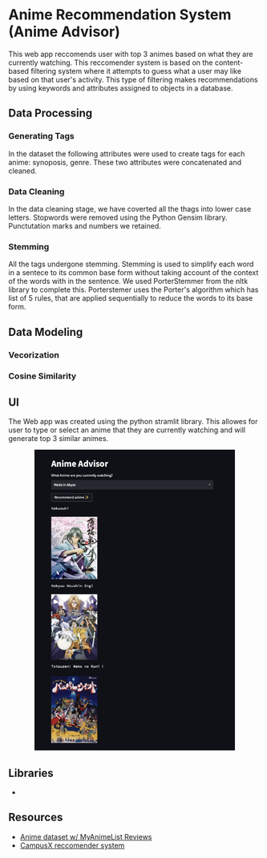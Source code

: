 # Anime Recommendation System (Anime Advisor)

This web app reccomends user with top 3 animes based on what they are currently watching. This reccomender system is based on the content-based filtering system where it attempts to guess what a user may like based on that user's activity. This type of filtering makes recommendations by using keywords and attributes assigned to objects in a database.

## Data Processing 
### Generating Tags
In the dataset the following attributes were used to create tags for each anime: synoposis, genre. These two attributes were concatenated and cleaned. 
### Data Cleaning 
In the data cleaning stage, we have coverted all the thags into lower case letters. Stopwords were removed using the Python Gensim library. Punctutation marks and numbers we retained. 
### Stemming
All the tags undergone stemming. Stemming is used to simplify each word in a sentece to its common base form without taking account of the context of the words with in the sentence. We used PorterStemmer from the nltk library to complete this. Porterstemer uses the Porter's algorithm which has list of 5 rules, that are applied sequentially to reduce the words to its base form.

## Data Modeling 

### Vecorization 

### Cosine Similarity 

## UI 
The Web app was created using the python stramlit library. This allowes for user to type or select an anime that they are currently watching and will generate top 3 similar animes. 

<p align="center">
  <img width="400" height="600" src="https://github.com/mahimahithefish/anime_reccomendation/blob/main/images/Screen%20Shot%202022-08-14%20at%203.00.41%20PM.png" >
</p>

## Libraries 
- 


## Resources
- [Anime dataset w/ MyAnimeList Reviews](https://www.kaggle.com/datasets/marlesson/myanimelist-dataset-animes-profiles-reviews)
- [CampusX reccomender system](https://www.youtube.com/watch?v=1xtrIEwY_zY)

